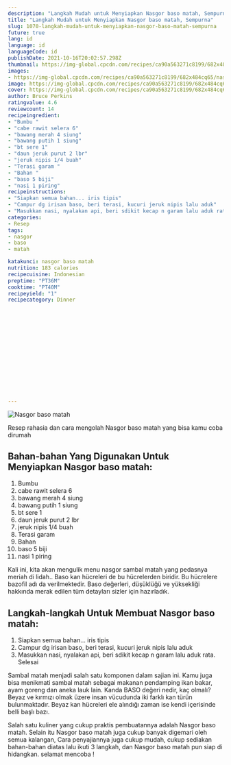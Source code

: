 ```yaml
---
description: "Langkah Mudah untuk Menyiapkan Nasgor baso matah, Sempurna"
title: "Langkah Mudah untuk Menyiapkan Nasgor baso matah, Sempurna"
slug: 1070-langkah-mudah-untuk-menyiapkan-nasgor-baso-matah-sempurna
future: true
lang: id
language: id
languageCode: id
publishDate: 2021-10-16T20:02:57.298Z 
thumbnail: https://img-global.cpcdn.com/recipes/ca90a563271c8199/682x484cq65/nasgor-baso-matah-foto-resep-utama.png
images:
- https://img-global.cpcdn.com/recipes/ca90a563271c8199/682x484cq65/nasgor-baso-matah-foto-resep-utama.png
image: https://img-global.cpcdn.com/recipes/ca90a563271c8199/682x484cq65/nasgor-baso-matah-foto-resep-utama.png
cover: https://img-global.cpcdn.com/recipes/ca90a563271c8199/682x484cq65/nasgor-baso-matah-foto-resep-utama.png
author: Bruce Perkins
ratingvalue: 4.6
reviewcount: 14
recipeingredient:
- "Bumbu "
- "cabe rawit selera 6"
- "bawang merah 4 siung"
- "bawang putih 1 siung"
- "bt sere 1"
- "daun jeruk purut 2 lbr"
- "jeruk nipis 1/4 buah"
- "Terasi garam "
- "Bahan "
- "baso 5 biji"
- "nasi 1 piring"
recipeinstructions:
- "Siapkan semua bahan... iris tipis"
- "Campur dg irisan baso, beri terasi, kucuri jeruk nipis lalu aduk"
- "Masukkan nasi, nyalakan api, beri sdikit kecap n garam lalu aduk rata. Selesai"
categories:
- Resep
tags:
- nasgor
- baso
- matah

katakunci: nasgor baso matah 
nutrition: 183 calories
recipecuisine: Indonesian
preptime: "PT36M"
cooktime: "PT40M"
recipeyield: "1"
recipecategory: Dinner


     
    
    
    
    
    
    
    
    
    
    
      
    
---
```



![Nasgor baso matah](https://img-global.cpcdn.com/recipes/ca90a563271c8199/682x484cq65/nasgor-baso-matah-foto-resep-utama.png)

Resep rahasia dan cara mengolah  Nasgor baso matah yang bisa kamu coba dirumah

<!--inarticleads1-->

## Bahan-bahan Yang Digunakan Untuk Menyiapkan Nasgor baso matah:

1. Bumbu 
1. cabe rawit selera 6
1. bawang merah 4 siung
1. bawang putih 1 siung
1. bt sere 1
1. daun jeruk purut 2 lbr
1. jeruk nipis 1/4 buah
1. Terasi garam 
1. Bahan 
1. baso 5 biji
1. nasi 1 piring

Kali ini, kita akan mengulik menu nasgor sambal matah yang pedasnya meriah di lidah.. Baso kan hücreleri de bu hücrelerden biridir. Bu hücrelere bazofil adı da verilmektedir. Baso değerleri, düşüklüğü ve yüksekliği hakkında merak edilen tüm detayları sizler için hazırladık. 

<!--inarticleads2-->

## Langkah-langkah Untuk Membuat Nasgor baso matah:

1. Siapkan semua bahan... iris tipis
1. Campur dg irisan baso, beri terasi, kucuri jeruk nipis lalu aduk
1. Masukkan nasi, nyalakan api, beri sdikit kecap n garam lalu aduk rata. Selesai


Sambal matah menjadi salah satu komponen dalam sajian ini. Kamu juga bisa menikmati sambal matah sebagai makanan pendamping ikan bakar, ayam goreng dan aneka lauk lain. Kanda BASO değeri nedir, kaç olmalı? Beyaz ve kırmızı olmak üzere insan vücudunda iki farklı kan türün bulunmaktadır. Beyaz kan hücreleri ele alındığı zaman ise kendi içerisinde belli başlı bazı. 

Salah satu kuliner yang cukup praktis pembuatannya adalah  Nasgor baso matah. Selain itu  Nasgor baso matah  juga cukup banyak digemari oleh semua kalangan, Cara penyajiannya juga cukup mudah, cukup sediakan bahan-bahan diatas lalu ikuti 3 langkah, dan  Nasgor baso matah  pun siap di hidangkan. selamat mencoba !
